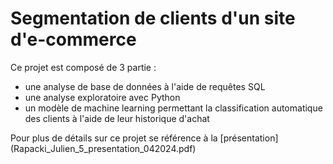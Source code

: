 # Segmentation de clients d'un site d'e-commerce

Ce projet est composé de 3 partie : 
- une analyse de base de données à l'aide de requêtes SQL
- une analyse exploratoire avec Python
- un modèle de machine learning permettant la classification automatique des clients à l'aide de leur historique d'achat

Pour plus de détails sur ce projet se référence à la [présentation]\(Rapacki_Julien_5_presentation_042024.pdf)
  
